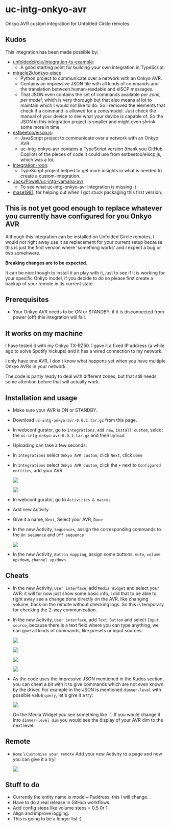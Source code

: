 # uc-intg-onkyo-avr

Onkyo AVR custom integration for Unfolded Circle remotes.

## Kudos

This integration has been made possible by:

- [unfoldedcircle/integration-ts-example](https://github.com/unfoldedcircle/integration-ts-example):
  - A good starting point for building your own integration in TypeScript.
- [miracle2k/onkyo-eiscp](https://github.com/miracle2k/onkyo-eiscp):
  - Python project to communicate over a network with an Onkyo AVR.
  - Contains an impressive JSON file with all kinds of commands and the translation between human-readable and eISCP messages.
  - That JSON even contains the set of commands available _per zone, per model_, which is very thorough but that also means al lot to maintain which I would not like to do. So I removed the elements that check if a command is allowed for a zone/model. Just check the manual of your device to see what your device is capable of. So the JSON in this integration project is smaller and might even shrink some more in time.
- [estbeetoo/eiscp.js](https://github.com/estbeetoo/eiscp.js/):
  - JavaScript project to communicate over a network with an Onkyo AVR.
  - uc-intg-onkyo-avr contains a TypeScript version (thank you GitHub Copilot) of the pieces of code it could use from estbeetoo/eiscp.js, which was a lot.
- [integration-roon](https://github.com/unfoldedcircle/integration-roon):
  - TypeScript project helped to get more insights in what is needed to create a custom-integration.
- [JackJPowell/uc-intg-yamaha-avr](https://github.com/JackJPowell/uc-intg-yamaha-avr):
  - To see what uc-intg-onkyo-avr integration is missing :)
- [mase1981](https://github.com/mase1981): for helping out when I got stuck packaging this first version.

## This is not yet good enough to replace whatever you currently have configured for you Onkyo AVR

Although this integration can be installed on Unfolded Circle remotes, I would not right away use it as replacement for your current setup because this is just the first version where 'something works' and I expect a bug or two somehwere.

**Breaking changes are to be expected.**

It can be nice though to install it an play with it, just to see if it is working for your specific Onkyo model, if you decide to do so please first create a backup of your remote in its current state.

## Prerequisites

- Your Onkyo AVR needs to be ON or STANDBY, if it is disconnected from power (off) this integration will fail.

## It works on my machine

I have tested it with my Onkyo TX-RZ50. I gave it a fixed IP address (a while ago to solve Spotify hickups) and it has a wired connection to my network.

I only have one AVR, I don't know what happens yet when you have multiple Onkyo AVRs in your network.

The code is partly ready to deal with different zones, but that still needs some attention before that will actually work.

## Installation and usage

- Make sure your AVR is ON or STANDBY.
- Download `uc-intg-onkyo-avr-0.0.1.tar.gz` from this page.
- In webconfigurator, go to `Integrations`, `Add new`, `Install custom`, select the `uc-intg-onkyo-avr-0.0.1.tar.gz` and then `Upload`.
- Uploading can take a few seconds.
- In `Integrations` select `Onkyo AVR custom`, click `Next`, click `Done`
- In `Integrations` select `Onkyo AVR custom`, click the `+` next to `Configured entities`, add your AVR

  ![](./screenshots/configured-entities.png)

  ![](./screenshots/select-entity.png)

- In webconfigurator, go to `Activities & macros`
- Add new Activity
- Give it a name, `Next`, Select your AVR, `Done`
- In the new Activity, `Sequences`, assign the corresponding commands to the `On sequence` and `Off sequence`

  ![](./screenshots/sequences.png)

- In the new Activity, `Button mapping`, assign some buttons: `mute`, `volume up/down`, `channel up/down`

## Cheats

- In the new Activity, `User interface`, add `Media Widget` and select your AVR: it will for now just show some basic info, I did that to be able to right away see a change done directly on the AVR, like changing volume, back on the remote without checking logs. So this is temporary for checking the 2-way communication.
- In the new Activity, `User interface`, add `Text Button` and select `Input source`, because there is a text field where you can type anything, we can give all kinds of commands, like presets or input sources:

  ![](./screenshots/input-selectorFM.png)

  ![](./screenshots/input-selectorDAB.png)

  ![](./screenshots/preset12.png)

  ![](./screenshots/preset15.png)

- As the code uses the impressive JSON mentioned in the Kudos section, you can cheat a bit with it to give commands which are not even known by the driver. For example in the JSON is mentioned `dimmer-level` with possible value `query`, let's give it a try:

  ![](./screenshots/dimmer-query.png)

  On the Media Widget you see something like ``.
If you would change it into `dimmer-level dim` you would see the display of your AVR dim to the next level.

## Remote

- `Home` \ `Customise your remote` Add your new Activity to a page and now you can give it a try!

  ![](./screenshots/demo.png)

## Stuff to do
- Currently the entity name is model+IPaddress, this I will change.
- Have to do a real release in GitHub workflows.
- Add config steps like volume steps = 0.5 0r 1.
- Align and improve logging.
- This is going to be a longer list :)